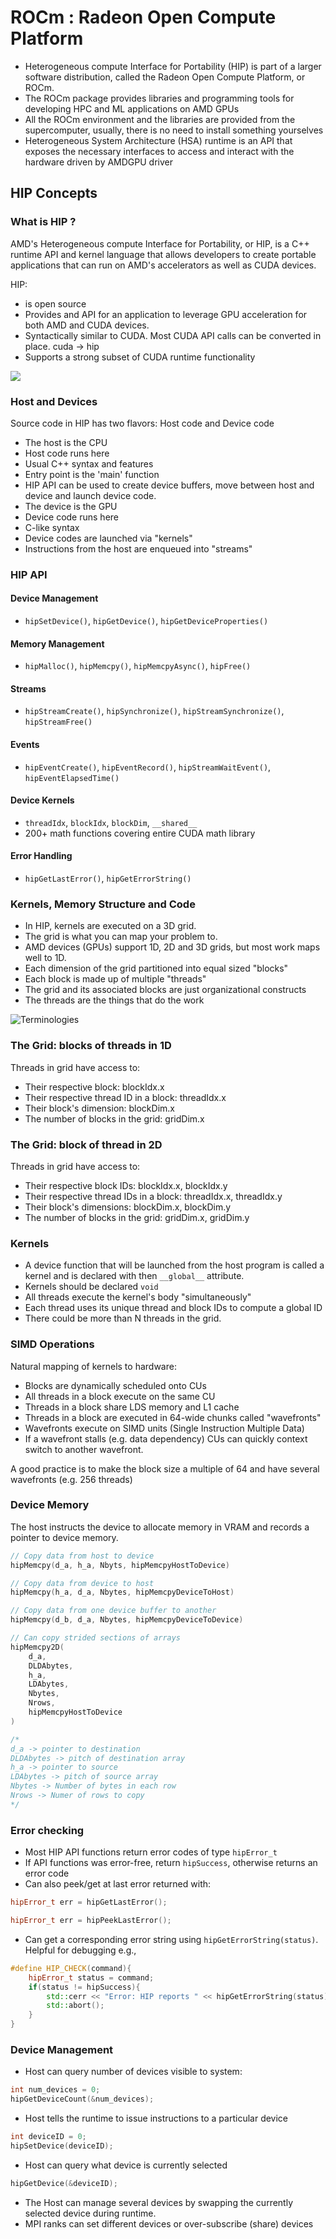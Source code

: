 # ROCm : Radeon Open Compute Platform

- Heterogeneous compute Interface for Portability (HIP) is part of a larger software distribution, called the Radeon Open Compute Platform, or ROCm.
- The ROCm package provides libraries and programming tools for developing HPC and ML applications on AMD GPUs
- All the ROCm environment and the libraries are provided from the supercomputer, usually, there is no need to install something yourselves
- Heterogeneous System Architecture (HSA) runtime is an API that exposes the necessary interfaces to access and interact with the hardware driven by AMDGPU driver

## HIP Concepts

### What is HIP ?

AMD's Heterogeneous compute Interface for Portability, or HIP, is a C++ runtime API and kernel language that allows developers to create portable applications that can run on AMD's accelerators as well as CUDA devices.

HIP:
- is open source
- Provides and API for an application to leverage GPU acceleration for both AMD and CUDA devices.
- Syntactically similar to CUDA. Most CUDA API calls can be converted in place. cuda -> hip
- Supports a strong subset of CUDA runtime functionality

![](image.png)

### Host and Devices

Source code in HIP has two flavors: Host code and Device code
- The host is the CPU
- Host code runs here
- Usual C++ syntax and features
- Entry point is the 'main' function
- HIP API can be used to create device buffers, move between host and device and launch device code.
- The device is the GPU
- Device code runs here
- C-like syntax
- Device codes are launched via "kernels"
- Instructions from the host are enqueued into "streams"

### HIP API
#### Device Management
- `hipSetDevice()`, `hipGetDevice()`, `hipGetDeviceProperties()`
#### Memory Management
- `hipMalloc()`, `hipMemcpy()`, `hipMemcpyAsync()`, `hipFree()`
#### Streams
- `hipStreamCreate()`, `hipSynchronize()`, `hipStreamSynchronize()`, `hipStreamFree()`
#### Events
- `hipEventCreate()`, `hipEventRecord()`, `hipStreamWaitEvent()`, `hipEventElapsedTime()`
#### Device Kernels
- `threadIdx`, `blockIdx`, `blockDim`, `__shared__`
- 200+ math functions covering entire CUDA math library
#### Error Handling
- `hipGetLastError()`, `hipGetErrorString()`


### Kernels, Memory Structure and Code

- In HIP, kernels are executed on a 3D grid.
- The grid is what you can map your problem to.
- AMD devices (GPUs) support 1D, 2D and 3D grids, but most work maps well to 1D.
- Each dimension of the grid partitioned into equal sized "blocks"
- Each block is made up of multiple "threads"
- The grid and its associated blocks are just organizational constructs
- The threads are the things that do the work

![Terminologies](image-1.png)

### The Grid: blocks of threads in 1D

Threads in grid have access to:
- Their respective block: blockIdx.x
- Their respective thread ID in a block: threadIdx.x
- Their block's dimension: blockDim.x
- The number of blocks in the grid: gridDim.x

### The Grid: block of thread in 2D

Threads in grid have access to:
- Their respective block IDs: blockIdx.x, blockIdx.y
- Their respective thread IDs in a block: threadIdx.x, threadIdx.y
- Their block's dimensions: blockDim.x, blockDim.y
- The number of blocks in the grid: gridDim.x, gridDim.y

### Kernels

- A device function that will be launched from the host program is called a kernel and is declared with then `__global__` attribute.
- Kernels should be declared `void`
- All threads execute the kernel's body "simultaneously"
- Each thread uses its unique thread and block IDs to compute a global ID
- There could be more than N threads in the grid.

### SIMD Operations

Natural mapping of kernels to hardware:
- Blocks are dynamically scheduled onto CUs
- All threads in a block execute on the same CU
- Threads in a block share LDS memory and L1 cache
- Threads in a block are executed in 64-wide chunks called "wavefronts"
- Wavefronts execute on SIMD units (Single Instruction Multiple Data)
- If a wavefront stalls (e.g. data dependency) CUs can quickly context switch to another wavefront.

A good practice is to make the block size a multiple of 64 and have several wavefronts (e.g. 256 threads)

### Device Memory
The host instructs the device to allocate memory in VRAM and records a pointer to device memory.

```cpp
// Copy data from host to device
hipMemcpy(d_a, h_a, Nbyts, hipMemcpyHostToDevice)

// Copy data from device to host
hipMemcpy(h_a, d_a, Nbytes, hipMemcpyDeviceToHost)

// Copy data from one device buffer to another
hipMemcpy(d_b, d_a, Nbytes, hipMemcpyDeviceToDevice)

// Can copy strided sections of arrays
hipMemcpy2D(
    d_a,
    DLDAbytes,
    h_a,
    LDAbytes,
    Nbytes,
    Nrows,
    hipMemcpyHostToDevice
)

/*
d_a -> pointer to destination
DLDAbytes -> pitch of destination array
h_a -> pointer to source
LDAbytes -> pitch of source array
Nbytes -> Number of bytes in each row
Nrows -> Numer of rows to copy
*/
```

### Error checking
- Most HIP API functions return error codes of type `hipError_t`
- If API functions was error-free, return `hipSuccess`, otherwise returns an error code
- Can also peek/get at last error returned with: 
```cpp
hipError_t err = hipGetLastError();

hipError_t err = hipPeekLastError();
```
- Can get a corresponding error string using `hipGetErrorString(status)`. Helpful for debugging e.g.,

```cpp
#define HIP_CHECK(command){
    hipError_t status = command;
    if(status != hipSuccess){
        std::cerr << "Error: HIP reports " << hipGetErrorString(status) << std::endl; \
        std::abort();
    } 
}
```

### Device Management
- Host can query number of devices visible to system:

```cpp
int num_devices = 0;
hipGetDeviceCount(&num_devices);
```

- Host tells the runtime to issue instructions to a particular device

```cpp
int deviceID = 0;
hipSetDevice(deviceID);
```

- Host can query what device is currently selected
```cpp
hipGetDevice(&deviceID);
```

- The Host can manage several devices by swapping the currently selected device during runtime.
- MPI ranks can set different devices or over-subscribe (share) devices